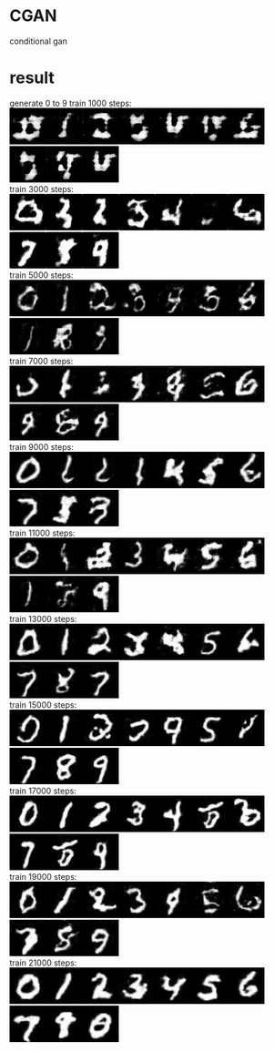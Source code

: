 # CGAN
conditional gan
# result  
generate 0 to 9
train 1000 steps:  
<img src="https://github.com/1991yuyang/CGAN/blob/main/test_images/1000/0.jpg" width="64" height="64"><img src="https://github.com/1991yuyang/CGAN/blob/main/test_images/1000/1.jpg" width="64" height="64"><img src="https://github.com/1991yuyang/CGAN/blob/main/test_images/1000/2.jpg" width="64" height="64"><img src="https://github.com/1991yuyang/CGAN/blob/main/test_images/1000/3.jpg" width="64" height="64"><img src="https://github.com/1991yuyang/CGAN/blob/main/test_images/1000/4.jpg" width="64" height="64"><img src="https://github.com/1991yuyang/CGAN/blob/main/test_images/1000/5.jpg" width="64" height="64"><img src="https://github.com/1991yuyang/CGAN/blob/main/test_images/1000/6.jpg" width="64" height="64"><img src="https://github.com/1991yuyang/CGAN/blob/main/test_images/1000/7.jpg" width="64" height="64"><img src="https://github.com/1991yuyang/CGAN/blob/main/test_images/1000/8.jpg" width="64" height="64"><img src="https://github.com/1991yuyang/CGAN/blob/main/test_images/1000/9.jpg" width="64" height="64">  
train 3000 steps:  
<img src="https://github.com/1991yuyang/CGAN/blob/main/test_images/3000/0.jpg" width="64" height="64"><img src="https://github.com/1991yuyang/CGAN/blob/main/test_images/3000/1.jpg" width="64" height="64"><img src="https://github.com/1991yuyang/CGAN/blob/main/test_images/3000/2.jpg" width="64" height="64"><img src="https://github.com/1991yuyang/CGAN/blob/main/test_images/3000/3.jpg" width="64" height="64"><img src="https://github.com/1991yuyang/CGAN/blob/main/test_images/3000/4.jpg" width="64" height="64"><img src="https://github.com/1991yuyang/CGAN/blob/main/test_images/3000/5.jpg" width="64" height="64"><img src="https://github.com/1991yuyang/CGAN/blob/main/test_images/3000/6.jpg" width="64" height="64"><img src="https://github.com/1991yuyang/CGAN/blob/main/test_images/3000/7.jpg" width="64" height="64"><img src="https://github.com/1991yuyang/CGAN/blob/main/test_images/3000/8.jpg" width="64" height="64"><img src="https://github.com/1991yuyang/CGAN/blob/main/test_images/3000/9.jpg" width="64" height="64">  
train 5000 steps:  
<img src="https://github.com/1991yuyang/CGAN/blob/main/test_images/5000/0.jpg" width="64" height="64"><img src="https://github.com/1991yuyang/CGAN/blob/main/test_images/5000/1.jpg" width="64" height="64"><img src="https://github.com/1991yuyang/CGAN/blob/main/test_images/5000/2.jpg" width="64" height="64"><img src="https://github.com/1991yuyang/CGAN/blob/main/test_images/5000/3.jpg" width="64" height="64"><img src="https://github.com/1991yuyang/CGAN/blob/main/test_images/5000/4.jpg" width="64" height="64"><img src="https://github.com/1991yuyang/CGAN/blob/main/test_images/5000/5.jpg" width="64" height="64"><img src="https://github.com/1991yuyang/CGAN/blob/main/test_images/5000/6.jpg" width="64" height="64"><img src="https://github.com/1991yuyang/CGAN/blob/main/test_images/5000/7.jpg" width="64" height="64"><img src="https://github.com/1991yuyang/CGAN/blob/main/test_images/5000/8.jpg" width="64" height="64"><img src="https://github.com/1991yuyang/CGAN/blob/main/test_images/5000/9.jpg" width="64" height="64">  
train 7000 steps:  
<img src="https://github.com/1991yuyang/CGAN/blob/main/test_images/7000/0.jpg" width="64" height="64"><img src="https://github.com/1991yuyang/CGAN/blob/main/test_images/7000/1.jpg" width="64" height="64"><img src="https://github.com/1991yuyang/CGAN/blob/main/test_images/7000/2.jpg" width="64" height="64"><img src="https://github.com/1991yuyang/CGAN/blob/main/test_images/7000/3.jpg" width="64" height="64"><img src="https://github.com/1991yuyang/CGAN/blob/main/test_images/7000/4.jpg" width="64" height="64"><img src="https://github.com/1991yuyang/CGAN/blob/main/test_images/7000/5.jpg" width="64" height="64"><img src="https://github.com/1991yuyang/CGAN/blob/main/test_images/7000/6.jpg" width="64" height="64"><img src="https://github.com/1991yuyang/CGAN/blob/main/test_images/7000/7.jpg" width="64" height="64"><img src="https://github.com/1991yuyang/CGAN/blob/main/test_images/7000/8.jpg" width="64" height="64"><img src="https://github.com/1991yuyang/CGAN/blob/main/test_images/7000/9.jpg" width="64" height="64">  
train 9000 steps:  
<img src="https://github.com/1991yuyang/CGAN/blob/main/test_images/9000/0.jpg" width="64" height="64"><img src="https://github.com/1991yuyang/CGAN/blob/main/test_images/9000/1.jpg" width="64" height="64"><img src="https://github.com/1991yuyang/CGAN/blob/main/test_images/9000/2.jpg" width="64" height="64"><img src="https://github.com/1991yuyang/CGAN/blob/main/test_images/9000/3.jpg" width="64" height="64"><img src="https://github.com/1991yuyang/CGAN/blob/main/test_images/9000/4.jpg" width="64" height="64"><img src="https://github.com/1991yuyang/CGAN/blob/main/test_images/9000/5.jpg" width="64" height="64"><img src="https://github.com/1991yuyang/CGAN/blob/main/test_images/9000/6.jpg" width="64" height="64"><img src="https://github.com/1991yuyang/CGAN/blob/main/test_images/9000/7.jpg" width="64" height="64"><img src="https://github.com/1991yuyang/CGAN/blob/main/test_images/9000/8.jpg" width="64" height="64"><img src="https://github.com/1991yuyang/CGAN/blob/main/test_images/9000/9.jpg" width="64" height="64">  
train 11000 steps:  
<img src="https://github.com/1991yuyang/CGAN/blob/main/test_images/11000/0.jpg" width="64" height="64"><img src="https://github.com/1991yuyang/CGAN/blob/main/test_images/11000/1.jpg" width="64" height="64"><img src="https://github.com/1991yuyang/CGAN/blob/main/test_images/11000/2.jpg" width="64" height="64"><img src="https://github.com/1991yuyang/CGAN/blob/main/test_images/11000/3.jpg" width="64" height="64"><img src="https://github.com/1991yuyang/CGAN/blob/main/test_images/11000/4.jpg" width="64" height="64"><img src="https://github.com/1991yuyang/CGAN/blob/main/test_images/11000/5.jpg" width="64" height="64"><img src="https://github.com/1991yuyang/CGAN/blob/main/test_images/11000/6.jpg" width="64" height="64"><img src="https://github.com/1991yuyang/CGAN/blob/main/test_images/11000/7.jpg" width="64" height="64"><img src="https://github.com/1991yuyang/CGAN/blob/main/test_images/11000/8.jpg" width="64" height="64"><img src="https://github.com/1991yuyang/CGAN/blob/main/test_images/11000/9.jpg" width="64" height="64">  
train 13000 steps:  
<img src="https://github.com/1991yuyang/CGAN/blob/main/test_images/13000/0.jpg" width="64" height="64"><img src="https://github.com/1991yuyang/CGAN/blob/main/test_images/13000/1.jpg" width="64" height="64"><img src="https://github.com/1991yuyang/CGAN/blob/main/test_images/13000/2.jpg" width="64" height="64"><img src="https://github.com/1991yuyang/CGAN/blob/main/test_images/13000/3.jpg" width="64" height="64"><img src="https://github.com/1991yuyang/CGAN/blob/main/test_images/13000/4.jpg" width="64" height="64"><img src="https://github.com/1991yuyang/CGAN/blob/main/test_images/13000/5.jpg" width="64" height="64"><img src="https://github.com/1991yuyang/CGAN/blob/main/test_images/13000/6.jpg" width="64" height="64"><img src="https://github.com/1991yuyang/CGAN/blob/main/test_images/13000/7.jpg" width="64" height="64"><img src="https://github.com/1991yuyang/CGAN/blob/main/test_images/13000/8.jpg" width="64" height="64"><img src="https://github.com/1991yuyang/CGAN/blob/main/test_images/13000/9.jpg" width="64" height="64">  
train 15000 steps:  
<img src="https://github.com/1991yuyang/CGAN/blob/main/test_images/15000/0.jpg" width="64" height="64"><img src="https://github.com/1991yuyang/CGAN/blob/main/test_images/15000/1.jpg" width="64" height="64"><img src="https://github.com/1991yuyang/CGAN/blob/main/test_images/15000/2.jpg" width="64" height="64"><img src="https://github.com/1991yuyang/CGAN/blob/main/test_images/15000/3.jpg" width="64" height="64"><img src="https://github.com/1991yuyang/CGAN/blob/main/test_images/15000/4.jpg" width="64" height="64"><img src="https://github.com/1991yuyang/CGAN/blob/main/test_images/15000/5.jpg" width="64" height="64"><img src="https://github.com/1991yuyang/CGAN/blob/main/test_images/15000/6.jpg" width="64" height="64"><img src="https://github.com/1991yuyang/CGAN/blob/main/test_images/15000/7.jpg" width="64" height="64"><img src="https://github.com/1991yuyang/CGAN/blob/main/test_images/15000/8.jpg" width="64" height="64"><img src="https://github.com/1991yuyang/CGAN/blob/main/test_images/15000/9.jpg" width="64" height="64">  
train 17000 steps:  
<img src="https://github.com/1991yuyang/CGAN/blob/main/test_images/17000/0.jpg" width="64" height="64"><img src="https://github.com/1991yuyang/CGAN/blob/main/test_images/17000/1.jpg" width="64" height="64"><img src="https://github.com/1991yuyang/CGAN/blob/main/test_images/17000/2.jpg" width="64" height="64"><img src="https://github.com/1991yuyang/CGAN/blob/main/test_images/17000/3.jpg" width="64" height="64"><img src="https://github.com/1991yuyang/CGAN/blob/main/test_images/17000/4.jpg" width="64" height="64"><img src="https://github.com/1991yuyang/CGAN/blob/main/test_images/17000/5.jpg" width="64" height="64"><img src="https://github.com/1991yuyang/CGAN/blob/main/test_images/17000/6.jpg" width="64" height="64"><img src="https://github.com/1991yuyang/CGAN/blob/main/test_images/17000/7.jpg" width="64" height="64"><img src="https://github.com/1991yuyang/CGAN/blob/main/test_images/17000/8.jpg" width="64" height="64"><img src="https://github.com/1991yuyang/CGAN/blob/main/test_images/17000/9.jpg" width="64" height="64">  
train 19000 steps:  
<img src="https://github.com/1991yuyang/CGAN/blob/main/test_images/19000/0.jpg" width="64" height="64"><img src="https://github.com/1991yuyang/CGAN/blob/main/test_images/19000/1.jpg" width="64" height="64"><img src="https://github.com/1991yuyang/CGAN/blob/main/test_images/19000/2.jpg" width="64" height="64"><img src="https://github.com/1991yuyang/CGAN/blob/main/test_images/19000/3.jpg" width="64" height="64"><img src="https://github.com/1991yuyang/CGAN/blob/main/test_images/19000/4.jpg" width="64" height="64"><img src="https://github.com/1991yuyang/CGAN/blob/main/test_images/19000/5.jpg" width="64" height="64"><img src="https://github.com/1991yuyang/CGAN/blob/main/test_images/19000/6.jpg" width="64" height="64"><img src="https://github.com/1991yuyang/CGAN/blob/main/test_images/19000/7.jpg" width="64" height="64"><img src="https://github.com/1991yuyang/CGAN/blob/main/test_images/19000/8.jpg" width="64" height="64"><img src="https://github.com/1991yuyang/CGAN/blob/main/test_images/19000/9.jpg" width="64" height="64">  
train 21000 steps:  
<img src="https://github.com/1991yuyang/CGAN/blob/main/test_images/21000/0.jpg" width="64" height="64"><img src="https://github.com/1991yuyang/CGAN/blob/main/test_images/21000/1.jpg" width="64" height="64"><img src="https://github.com/1991yuyang/CGAN/blob/main/test_images/21000/2.jpg" width="64" height="64"><img src="https://github.com/1991yuyang/CGAN/blob/main/test_images/21000/3.jpg" width="64" height="64"><img src="https://github.com/1991yuyang/CGAN/blob/main/test_images/21000/4.jpg" width="64" height="64"><img src="https://github.com/1991yuyang/CGAN/blob/main/test_images/21000/5.jpg" width="64" height="64"><img src="https://github.com/1991yuyang/CGAN/blob/main/test_images/21000/6.jpg" width="64" height="64"><img src="https://github.com/1991yuyang/CGAN/blob/main/test_images/21000/7.jpg" width="64" height="64"><img src="https://github.com/1991yuyang/CGAN/blob/main/test_images/21000/8.jpg" width="64" height="64"><img src="https://github.com/1991yuyang/CGAN/blob/main/test_images/21000/9.jpg" width="64" height="64">  
